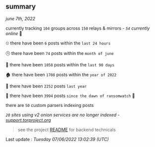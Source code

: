 
## summary
_june 7th, 2022_

currently tracking `104` groups across `150` relays & mirrors - _`54` currently online_ 📡

⏲ there have been `6` posts within the `last 24 hours`

🕓 there have been `74` posts within the `month of june`

📅 there have been `1058` posts within the `last 90 days`

🏚 there have been `1708` posts within the `year of 2022`

🚀 there have been `2252` posts `last year`

🦕 there have been `3994` posts `since the dawn of ransomwatch` 🐣

there are `50` custom parsers indexing posts

_`20` sites using v2 onion services are no longer indexed - [support.torproject.org](https://support.torproject.org/onionservices/v2-deprecation/)_

> see the project [README](https://github.com/jmousqueton/ransomwatch#readme) for backend technicals



Last update : _Tuesday 07/06/2022 13:02:39 (UTC)_


